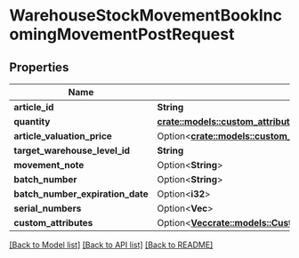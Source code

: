# WarehouseStockMovementBookIncomingMovementPostRequest

## Properties

Name | Type | Description | Notes
------------ | ------------- | ------------- | -------------
**article_id** | **String** |  | 
**quantity** | [**crate::models::custom_attribute_definition::AttributeType**](decimal.md) |  | 
**article_valuation_price** | Option<[**crate::models::custom_attribute_definition::AttributeType**](decimal.md)> |  | [optional]
**target_warehouse_level_id** | **String** |  | 
**movement_note** | Option<**String**> |  | [optional]
**batch_number** | Option<**String**> |  | [optional]
**batch_number_expiration_date** | Option<**i32**> |  | [optional]
**serial_numbers** | Option<**Vec<String>**> |  | [optional]
**custom_attributes** | Option<[**Vec<crate::models::CustomAttribute>**](customAttribute.md)> |  | [optional]

[[Back to Model list]](../README.md#documentation-for-models) [[Back to API list]](../README.md#documentation-for-api-endpoints) [[Back to README]](../README.md)


